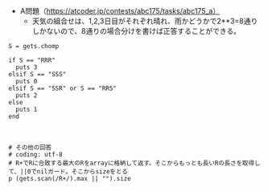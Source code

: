 - A問題（https://atcoder.jp/contests/abc175/tasks/abc175_a）
  - 天気の組合せは、1,2,3日目がそれぞれ晴れ、雨かどうかで2**3=8通りしかないので、8通りの場合分けを書けば正答することができる。


```
S = gets.chomp

if S == "RRR"
  puts 3
elsif S == "SSS"
  puts 0
elsif S == "SSR" or S == "RRS"
  puts 2
else
  puts 1
end
```

<br>

```
# その他の回答
# coding: utf-8
# R+でRに合致する最大のRをarrayに格納して返す。そこからもっとも長いRの長さを取得して、||0でnilガード。そこからsizeをとる
p (gets.scan(/R+/).max || "").size
```
